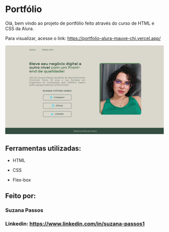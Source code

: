 # Portfólio 

Olá, bem vindo ao projeto de portfólio feito através do curso de HTML e CSS da Alura.

Para visualizar, acesse o link: https://portfolio-alura-mauve-chi.vercel.app/

![image](https://raw.githubusercontent.com/suzanapassos/portfolio-alura/main/portfolio-alura-screenshot.png)

## Ferramentas utilizadas:

* HTML

* CSS

* Flex-box

## Feito por:

### Suzana Passos

### Linkedin: https://www.linkedin.com/in/suzana-passos1
